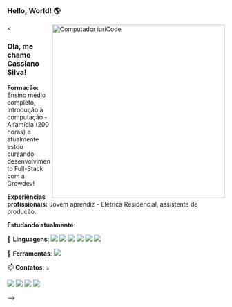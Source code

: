 ### Hello, World! 🌎 

<
<img src="https://raw.githubusercontent.com/MicaelliMedeiros/micaellimedeiros/master/image/computer-illustration.png" min-width="400px" max-width="400px" width="400px" align="right" alt="Computador iuriCode">

  <p align="left"> 
  <h3>Olá, me chamo <strong>Cassiano Silva!</strong></h3>
  <p><strong>Formação:</strong> Ensino médio completo, Introdução à computação - Alfamídia (200 horas) e atualmente estou cursando desenvolvimento Full-Stack
com a Growdev!</p>
  <p><strong>Experiências profissionais:</strong> Jovem aprendiz - Elétrica Residencial, assistente de produção.</p>
  <p><strong>Estudando atualmente:</strong>
  
  
</p>

<p align="left">
  📘 <strong>Linguagens</strong>: <img src= https://img.shields.io/badge/HTML5-E34F26?style=for-the-badge&logo=html5&logoColor=white /> <img src= https://img.shields.io/badge/CSS3-1572B6?style=for-the-badge&logo=css3&logoColor=white /> <img src= https://img.shields.io/badge/JavaScript-323330?style=for-the-badge&logo=javascript&logoColor=F7DF1E /> <img src=https://img.shields.io/badge/PHP-777BB4?style=for-the-badge&logo=php&logoColor=white /> <img src= https://img.shields.io/badge/Git-E34F26?style=for-the-badge&logo=git&logoColor=white /> <img src= https://img.shields.io/badge/Bootstrap-563D7C?style=for-the-badge&logo=bootstrap&logoColor=white
 />

</p>

<p align="left">
  💼 <strong>Ferramentas</strong>: <img src=https://img.shields.io/badge/Windows-017AD7?style=for-the-badge&logo=windows&logoColor=white />
</p>

<p align="left">
  📫 <strong>Contatos</strong>: ⤵️
</p>

<p align="left">
  <a href="mailto:jessicadelfischer@gmail.com" alt="Gmail">
  <img src="https://img.shields.io/badge/-Gmail-FF0000?style=flat-square&labelColor=FF0000&logo=gmail&logoColor=white&link=LINK-DO-SEU-EMAIL" /></a>

  <a href="https://www.linkedin.com/in/cassiano-silva-51469b240/" alt="Linkedin">
  <img src="https://img.shields.io/badge/-Linkedin-0e76a8?style=flat-square&logo=Linkedin&logoColor=white&link=LINK-DO-SEU-LINKEDIN" /></a>

  <a href="https://api.whatsapp.com/send?phone=5551984551871&text=Ol%C3%A1%2C%20vi%20seu%20perfil%20no%20Github!" alt="WhatsApp">
  <img src="https://img.shields.io/badge/-WhatsApp-25d366?style=flat-square&labelColor=25d366&logo=whatsapp&logoColor=white&link=API-DO-SEU-WHATSAPP"/></a>

  <a href="https://www.instagram.com/silva.cassiano/" alt="Instagram">
  <img src="https://img.shields.io/badge/-Instagram-DF0174?style=flat-square&labelColor=DF0174&logo=instagram&logoColor=white&link=LINK-DO-SEU-INSTAGRAM"/></a>
</p>
-->

<!--
**cassianosilvaa/cassianosilvaa** is a ✨ _special_ ✨ repository because its `README.md` (this file) appears on your GitHub profile.


Here are some ideas to get you started:

- 🔭 I’m currently working on ...
- 🌱 I’m currently learning ...
- 👯 I’m looking to collaborate on ...
- 🤔 I’m looking for help with ...
- 💬 Ask me about ...
- 📫 How to reach me: ...
- 😄 Pronouns: ...
- ⚡ Fun fact: ...
-->
